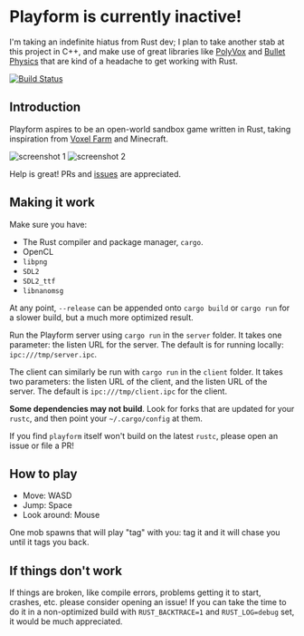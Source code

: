 # Playform is currently inactive!

I'm taking an indefinite hiatus from Rust dev; I plan to take another stab at this project in C++, and make use of great libraries like [PolyVox](http://www.volumesoffun.com/polyvox-about/) and [Bullet Physics](http://bulletphysics.org/wordpress/) that are kind of a headache to get working with Rust.

[![Build Status](https://travis-ci.org/bfops/playform.svg?branch=master)](https://travis-ci.org/bfops/playform)

## Introduction

Playform aspires to be an open-world sandbox game written in Rust, taking
inspiration from [Voxel Farm](http://procworld.blogspot.com/) and Minecraft.

![screenshot 1](/../screenshots/screenshots/screenshot1.png?raw=true)
![screenshot 2](/../screenshots/screenshots/screenshot2.png?raw=true)

Help is great! PRs and [issues](https://github.com/bfops/playform/issues) are appreciated.

## Making it work

Make sure you have:

  * The Rust compiler and package manager, `cargo`.
  * OpenCL
  * `libpng`
  * `SDL2`
  * `SDL2_ttf`
  * `libnanomsg`

At any point, `--release` can be appended onto `cargo build` or `cargo run` for a slower
build, but a much more optimized result.

Run the Playform server using `cargo run` in the `server` folder. It takes one parameter:
the listen URL for the server. The default is for running locally: `ipc:///tmp/server.ipc`.

The client can similarly be run with `cargo run` in the `client` folder. It takes two
parameters: the listen URL of the client, and the listen URL of the server. The default
is `ipc:///tmp/client.ipc` for the client.

**Some dependencies may not build**. Look for forks that are updated for your `rustc`,
and then point your `~/.cargo/config` at them.

If you find `playform` itself won't build on the latest `rustc`, please open an issue or file a PR!

## How to play

  * Move: WASD
  * Jump: Space
  * Look around: Mouse

One mob spawns that will play "tag" with you: tag it and it will chase you until it tags you back.

## If things don't work

If things are broken, like compile errors, problems getting it to start, crashes, etc.
please consider opening an issue! If you can take the time to do it in a non-optimized
build with `RUST_BACKTRACE=1` and `RUST_LOG=debug` set, it would be much appreciated.
